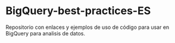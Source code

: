 # BigQuery-best-practices-ES
Repositorio con enlaces y ejemplos de uso de código para usar en BigQuery para analisis de datos.
